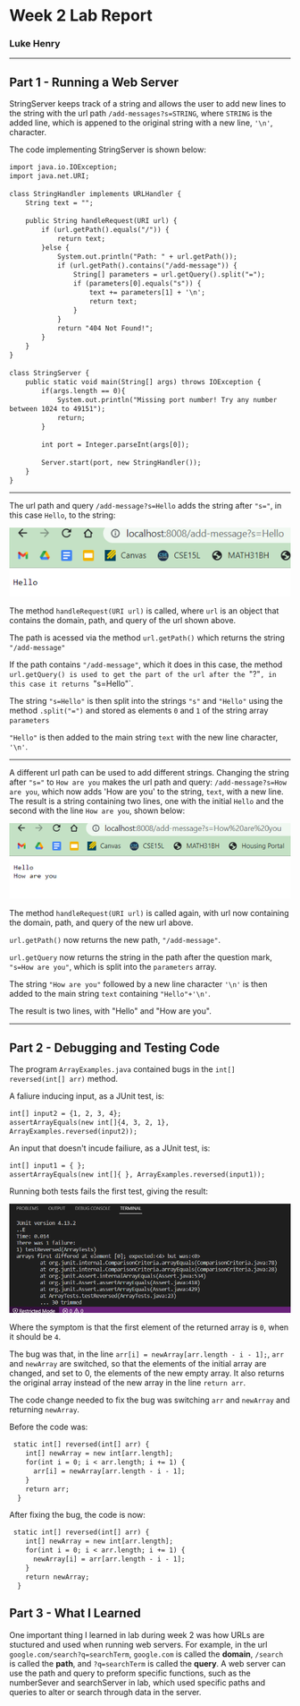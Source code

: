 # Week 2 Lab Report
### Luke Henry
***

## Part 1 - Running a Web Server
StringServer keeps track of a string and allows the user to add new lines to the string with the url path `/add-messages?s=STRING`, where `STRING` is the added line, which is appened to the original string with a new line, `'\n'`, character.

The code implementing StringServer is shown below:
```
import java.io.IOException;
import java.net.URI;

class StringHandler implements URLHandler {
    String text = "";

    public String handleRequest(URI url) {
        if (url.getPath().equals("/")) {
            return text;
        }else {
            System.out.println("Path: " + url.getPath());
            if (url.getPath().contains("/add-message")) {
                String[] parameters = url.getQuery().split("=");
                if (parameters[0].equals("s")) {
                    text += parameters[1] + '\n';
                    return text;
                }
            }
            return "404 Not Found!";
        }
    }
}

class StringServer {
    public static void main(String[] args) throws IOException {
        if(args.length == 0){
            System.out.println("Missing port number! Try any number between 1024 to 49151");
            return;
        }

        int port = Integer.parseInt(args[0]);

        Server.start(port, new StringHandler());
    }
}
```

***

The url path and query `/add-message?s=Hello` adds the string after `"s="`, in this case `Hello`, to the string:

![Hello Image](https://raw.githubusercontent.com/LukeHenry04/cse15l-lab-reports/main/Hello.png)

The method `handleRequest(URI url)` is called, where `url` is an object that contains the domain, path, and query of the url shown above.

The path is acessed via the method `url.getPath()` which returns the string `"/add-message"`

If the path contains `"/add-message"`, which it does in this case, the method `url.getQuery() is used to get the part of the url after the `"?"`, in this case it returns `"s=Hello"`.

The string `"s=Hello"` is then split into the strings `"s"` and `"Hello"` using the method `.split("=")` and stored as elements `0` and `1` of the string array `parameters`

`"Hello"` is then added to the main string `text` with the new line character, `'\n'`. 

***

A different url path can be used to add different strings. Changing the string after `"s="` to `How are you` makes the url path and query: `/add-message?s=How are you`, which now adds 'How are you' to the string, `text`, with a new line. The result is a string containing two lines, one with the initial `Hello` and the second with the line `How are you`, shown below:


![How Are You Image](https://raw.githubusercontent.com/LukeHenry04/cse15l-lab-reports/main/HowAreYou.png)

The method `handleRequest(URI url)` is called again, with url now containing the domain, path, and query of the new url above.

`url.getPath()` now returns the new path, `"/add-message"`.

`url.getQuery` now returns the string in the path after the question mark, `"s=How are you"`, which is split into the `parameters` array.

The string `"How are you"` followed by a new line character `'\n'` is then added to the main string `text` containing `"Hello"+'\n'`.

The result is two lines, with "Hello" and "How are you".

***

## Part 2 - Debugging and Testing Code

The program `ArrayExamples.java` contained bugs in the `int[] reversed(int[] arr)` method.

A faliure inducing input, as a JUnit test, is:

```
int[] input2 = {1, 2, 3, 4};
assertArrayEquals(new int[]{4, 3, 2, 1}, ArrayExamples.reversed(input2));
```

An input that doesn't incude failiure, as a JUnit test, is:

```
int[] input1 = { };
assertArrayEquals(new int[]{ }, ArrayExamples.reversed(input1));
```

Running both tests fails the first test, giving the result:

![ScreenshotTerminal](https://raw.githubusercontent.com/LukeHenry04/cse15l-lab-reports/main/TerminarError.png)

Where the symptom is that the first element of the returned array is `0`, when it should be `4`.

The bug was that, in the line `arr[i] = newArray[arr.length - i - 1];`, `arr` and `newArray` are switched, so that the elements of the initial array are changed, and set to 0, the elements of the new empty array. It also returns the original array instead of the new array in the line `return arr`. 

The code change needed to fix the bug was switching `arr` and `newArray` and returning `newArray`.

Before the code was:
```
 static int[] reversed(int[] arr) {
    int[] newArray = new int[arr.length];
    for(int i = 0; i < arr.length; i += 1) {
      arr[i] = newArray[arr.length - i - 1];
    }
    return arr;
  }
```
After fixing the bug, the code is now:
```
 static int[] reversed(int[] arr) {
    int[] newArray = new int[arr.length];
    for(int i = 0; i < arr.length; i += 1) {
      newArray[i] = arr[arr.length - i - 1];
    }
    return newArray;
  }
```

## Part 3 - What I Learned

One important thing I learned in lab during week 2 was how URLs are stuctured and used when running web servers. For example, in the url `google.com/search?q=searchTerm`, `google.com` is called the **domain**, `/search` is called the **path**, and `?q=searchTerm` is called the **query**. A web server can use the path and query to preform specific functions, such as the numberSever and searchServer in lab, which used specific paths and queries to alter or search through data in the server. 
